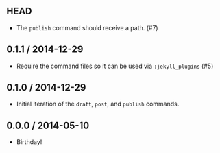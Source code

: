 ## HEAD

  * The `publish` command should receive a path. (#7)

## 0.1.1 / 2014-12-29

  * Require the command files so it can be used via `:jekyll_plugins` (#5)

## 0.1.0 / 2014-12-29

  * Initial iteration of the `draft`, `post`, and `publish` commands.

## 0.0.0 / 2014-05-10

  * Birthday!
